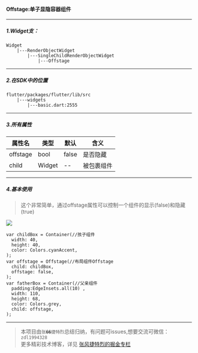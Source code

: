 
#### Offstage:单子显隐容器组件

---

##### 1.Widget支：

```
Widget 
    |---RenderObjectWidget
        |---SingleChildRenderObjectWidget
            |---Offstage
```

---

##### 2.在SDK中的位置

```
flutter/packages/flutter/lib/src
    |---widgets
        |---basic.dart:2555
```


---



##### 3.所有属性

属性名 | 类型 | 默认|含义
---|---|---|---
offstage|bool|false|是否隐藏
child | Widget|--|被包裹组件

---

##### 4.基本使用
>这个非常简单，通过offstage属性可以控制一个组件的显示(false)和隐藏(true)

![](http://user-gold-cdn.xitu.io/2019/7/10/16bdb4858fb27dfa?w=897&h=309&f=png&s=20373)

```
var childBox = Container(//孩子组件
  width: 40,
  height: 40,
  color: Colors.cyanAccent,
);
var offstage = Offstage(//布局组件Offstage
  child: childBox,
  offstage: false,
);
var fatherBox = Container(//父亲组件
  padding:EdgeInsets.all(10) ,
  width: 110,
  height: 68,
  color: Colors.grey,
  child: offstage,
);
```

---


>本项目由`张��捷特烈`总结归纳，有问题可issues,想要交流可微信：`zdl1994328`  
更多精彩技术博客，详见 [张风捷特烈的掘金专栏](https://juejin.im/user/5b42c0656fb9a04fe727eb37)